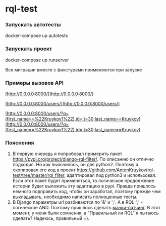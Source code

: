 # rql-test

### Запускать автотесты
 docker-compose up autotests

### Запускать проект
docker-compose up runserver

Все миграции вместе с фикстурами применяются при запуске

### Примеры вызовов API
[http://0.0.0.0:8000/](http://0.0.0.0:8000/)

[http://0.0.0.0:8000/users/](http://0.0.0.0:8000/users/)

[http://0.0.0.0:8000/users/?q=(first_name==%22Kruykov1%22),id=lt=30;last_name==Kruykov](http://0.0.0.0:8000/users/?q=(first_name==%22Kruykov1%22),id=lt=30;last_name==Kruykov)

### Пояснения
1. В первую очередь я попробовал примерить пакет 
https://pypi.org/project/django-rql-filter/.
По описанию он отлично подходил. Но как выяснилось, он для python2. Поэтому я 
скопировал его код в проект 
https://github.com/AntonKruykov/rql-test/tree/master/rql_filter, 
адаптировал под python3 и использовал.
Если этот пакет будет применяться, то логическое продолжение истории будет 
выложить эту адаптацию в pypi. 
Правда пришлось немного подправить код, чтобы он заработал, поэтому прежде 
чем выкладывать, необходимо написать полноценные тесты. 
2. В Django параметры url разбиваются по '&' и ';'. А в RQL ';' - логическое AND.
Поэтому пришлось сделать 
[манки-патчинг](https://github.com/AntonKruykov/rql-test/blob/master/rql_test/settings.py#L128).
В этот момент, у меня были сомнения, а "Правильный ли RQL" я пытаюсь сделать? 
Надеюсь, правильный =).
